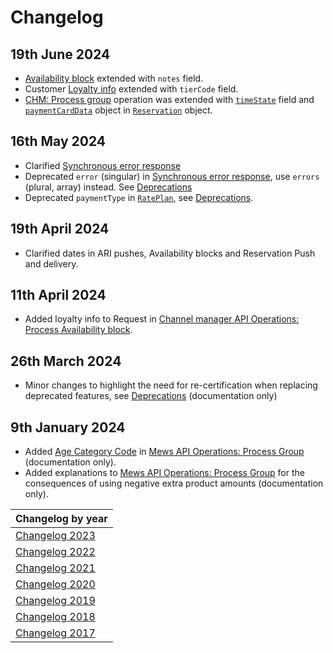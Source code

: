 # Changelog


## 19th June 2024

* [Availability block](/channel-manager-operations/availabilityBlock.md#availability-block) extended with `notes` field.
* Customer [Loyalty info](/mews-operations/reservations.md#loyalty-info) extended with `tierCode` field.
* [CHM: Process group](/channel-manager-operations/reservations.md#process-group) operation was extended with [`timeState`](/mews-operations/reservations.md#reservation-time-states) field and [`paymentCardData`](/mews-operations/reservations.md#payment-card-data) object in [`Reservation`](/mews-operations/reservations.md#reservation) object.

## 16th May 2024

* Clarified [Synchronous error response](../guidelines/responses.md#synchronous-error-response)
* Deprecated `error` (singular) in [Synchronous error response](../guidelines/responses.md#synchronous-error-response), use `errors` (plural, array) instead. See [Deprecations](../deprecations/README.md)
* Deprecated `paymentType` in [`RatePlan`](../mews-operations/configuration.md#rate-plan), see [Deprecations](../deprecations/README.md).

## 19th April 2024

* Clarified dates in ARI pushes, Availability blocks and Reservation Push and delivery.

## 11th April 2024

* Added loyalty info to Request in [Channel manager API Operations: Process Availability block](../channel-manager-operations/availabilityBlock.md#availability-block).
  
## 26th March 2024

* Minor changes to highlight the need for re-certification when replacing deprecated features, see [Deprecations](../deprecations/README.md) (documentation only)

## 9th January 2024

* Added [Age Category Code](../mews-operations/reservations.md#age-category-code) in [Mews API Operations: Process Group](../mews-operations/reservations.md#process-group) (documentation only).
* Added explanations to [Mews API Operations: Process Group](../mews-operations/reservations.md#process-group) for the consequences of using negative extra product amounts (documentation only).

| Changelog by year |
| :-- |
| [Changelog 2023](changelog2023.md) |
| [Changelog 2022](changelog2022.md) |
| [Changelog 2021](changelog2021.md) |
| [Changelog 2020](changelog2020.md) |
| [Changelog 2019](changelog2019.md) |
| [Changelog 2018](changelog2018.md) |
| [Changelog 2017](changelog2017.md) |

